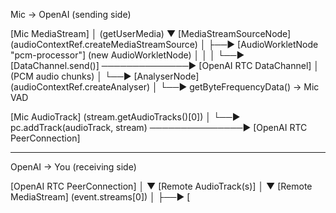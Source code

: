 Mic → OpenAI (sending side)

[Mic MediaStream] 
       │ (getUserMedia)
       ▼
[MediaStreamSourceNode]   (audioContextRef.createMediaStreamSource)
       │
       ├──▶ [AudioWorkletNode "pcm-processor"]   (new AudioWorkletNode)
       │          │
       │          └──▶ [DataChannel.send()]  ──────────────▶ [OpenAI RTC DataChannel]
       │                          (PCM audio chunks)
       │
       └──▶ [AnalyserNode]  (audioContextRef.createAnalyser)
                  │
                  └──▶ getByteFrequencyData() → Mic VAD
       
       
[Mic AudioTrack]  (stream.getAudioTracks()[0])
       │
       └──▶ pc.addTrack(audioTrack, stream) ───────────────▶ [OpenAI RTC PeerConnection]

---------------------------------------------------------

OpenAI → You (receiving side)

[OpenAI RTC PeerConnection] 
       │
       ▼
[Remote AudioTrack(s)]
       │
       ▼
[Remote MediaStream]  (event.streams[0])
       │
       ├──▶ [<audio> element]   (playback to speakers)
       │
       └──▶ [MediaStreamSourceNode]   (aiAudioContext.createMediaStreamSource)
                  │
                  └──▶ [AnalyserNode]   (aiAudioContext.createAnalyser)
                             │
                             └──▶ getByteFrequencyData() → AI VAD (detect speaking)
